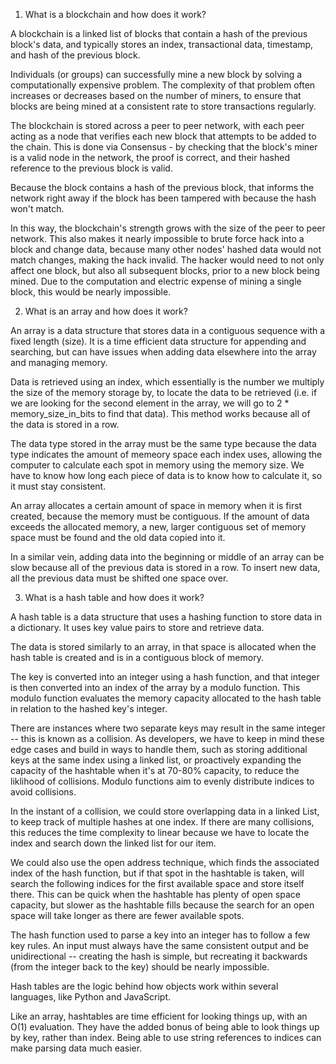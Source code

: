 1. What is a blockchain and how does it work? 

A blockchain is a linked list of blocks that contain a hash of the previous block's data, and typically stores an index, transactional data, timestamp, and hash of the previous block.

Individuals (or groups) can successfully mine a new block by solving a computationally expensive problem. The complexity of that problem often increases or decreases based on the number of miners, to ensure that blocks are being mined at a consistent rate to store transactions regularly.

The blockchain is stored across a peer to peer network, with each peer acting as a node that verifies each new block that attempts to be added to the chain. This is done via Consensus - by checking that the block's miner is a valid node in the network, the proof is correct, and their hashed reference to the previous block is valid. 

Because the block contains a hash of the previous block, that informs the network right away if the block has been tampered with because the hash won't match.

In this way, the blockchain's strength grows with the size of the peer to peer network. This also makes it nearly impossible to brute force hack into a block and change data, because many other nodes' hashed data would not match changes, making the hack invalid. The hacker would need to not only affect one block, but also all subsequent blocks, prior to a new block being mined. Due to the computation and electric expense of mining a single block, this would be nearly impossible.


2. What is an array and how does it work?

An array is a data structure that stores data in a contiguous sequence with a fixed length (size). It is a time efficient data structure for appending and searching, but can have issues when adding data elsewhere into the array and managing memory.

Data is retrieved using an index, which essentially is the number we multiply the size of the memory storage by, to locate the data to be retrieved (i.e. if we are looking for the second element in the array, we will go to 2 * memory_size_in_bits to find that data). This method works because all of the data is stored in a row.

The data type stored in the array must be the same type because the data type indicates the amount of memeory space each index uses, allowing the computer to calculate each spot in memory using the memory size. We have to know how long each piece of data is to know how to calculate it, so it must stay consistent.

An array allocates a certain amount of space in memory when it is first created, because the memory must be contiguous. If the amount of data exceeds the allocated memory, a new, larger contiguous set of memory space must be found and the old data copied into it.

In a similar vein, adding data into the beginning or middle of an array can be slow because all of the previous data is stored in a row. To insert new data, all the previous data must be shifted one space over.


3. What is a hash table and how does it work?

A hash table is a data structure that uses a hashing function to store data in a dictionary. It uses key value pairs to store and retrieve data.

The data is stored similarly to an array, in that space is allocated when the hash table is created and is in a contiguous block of memory.

The key is converted into an integer using a hash function, and that integer is then converted into an index of the array by a modulo function. This modulo function evaluates the memory capacity allocated to the hash table in relation to the hashed key's integer.

There are instances where two separate keys may result in the same integer -- this is known as a collision. As developers, we have to keep in mind these edge cases and build in ways to handle them, such as storing additional keys at the same index using a linked list, or proactively expanding the capacity of the hashtable when it's at 70-80% capacity, to reduce the liklihood of collisions. Modulo functions aim to evenly distribute indices to avoid collisions.

In the instant of a collision, we could store overlapping data in a linked List, to keep track of multiple hashes at one index. If there are many collisions, this reduces the time complexity to linear because we have to locate the index and search down the linked list for our item. 

We could also use the open address technique, which finds the associated index of the hash function, but if that spot in the hashtable is taken, will search the following indices for the first available space and store itself there. This can be quick when the hashtable has plenty of open space capacity, but slower as the hashtable fills because the search for an open space will take longer as there are fewer available spots.

The hash function used to parse a key into an integer has to follow a few key rules. An input must always have the same consistent output and be unidirectional -- creating the hash is simple, but recreating it backwards (from the integer back to the key) should be nearly impossible.

Hash tables are the logic behind how objects work within several languages, like Python and JavaScript.

Like an array, hashtables are time efficient for looking things up, with an O(1) evaluation. They have the added bonus of being able to look things up by key, rather than index. Being able to use string references to indices can make parsing data much easier.
